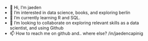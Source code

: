 - 👋 Hi, I’m jaeden
- 👀 I’m interested in data science, books, and exploring berlin
- 🌱 I’m currently learning R and SQL.
- 💞️ I’m looking to collaborate on exploring relevant skills as a data scientist, and using Github
- 📫 How to reach me on github and.. where else? /in/jaedencapinig

<!---
jdncpng/jdncpng is a ✨ special ✨ repository because its `README.md` (this file) appears on your GitHub profile.
You can click the Preview link to take a look at your changes.
--->
